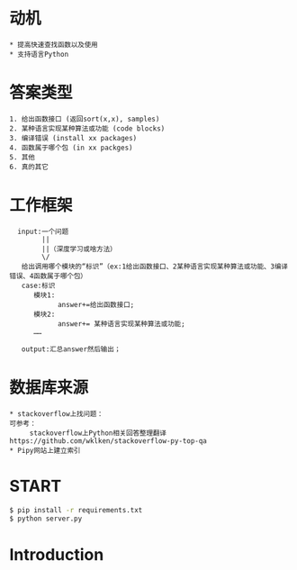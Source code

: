 # 动机
    * 提高快速查找函数以及使用
    * 支持语言Python


# 答案类型
    1. 给出函数接口 (返回sort(x,x), samples)
    2. 某种语言实现某种算法或功能 (code blocks)
    3. 编译错误 (install xx packages)
    4. 函数属于哪个包 (in xx packges)
    5. 其他
    6. 真的其它

# 工作框架
      input:一个问题
            ||
            ||（深度学习或啥方法）
            \/
       给出调用哪个模块的“标识”（ex:1给出函数接口、2某种语言实现某种算法或功能、3编译错误、4函数属于哪个包）
       case:标识
          模块1:
                answer+=给出函数接口;
          模块2:
                answer+= 某种语言实现某种算法或功能;
          ……
       
       output:汇总answer然后输出；

# 数据库来源
    * stackoverflow上找问题：
    可参考：
         stackoverflow上Python相关回答整理翻译 https://github.com/wklken/stackoverflow-py-top-qa
    * Pipy网站上建立索引

# START
```bash
$ pip install -r requirements.txt
$ python server.py
```

# Introduction


